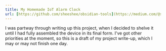 ```yaml
---
title: My Homemade IoT Alarm Clock
url: [https://github.com/sheeshee/obsidian-tools](https://medium.com/@samsheehy/my-homemade-alarm-clock-gets-me-up-in-the-morning-02006765cc7a)
---
```

I was partway through writing up this project, when I decided to shelve it until I had fully
assembled the device in its final form. I've got other priorities at the moment, so this is a
draft of my project write-up, which I may or may not finish one day.
